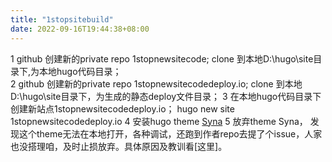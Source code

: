 ```yaml
---
title: "1stopsitebuild"
date: 2022-09-16T19:44:38+08:00
---
```


1 github 创建新的private repo 1stopnewsitecode; clone 到本地D:\hugo\site目录下,为本地hugo代码目录；  
2 github 创建新的private repo 1stopnewsitecodedeploy.io; clone 到本地D:\hugo\site目录下，为生成的静态deploy文件目录；
3 在本地hugo代码目录下创建新站点1stopnewsitecodedeploy.io； hugo new site 1stopnewsitecodedeploy.io
4 安装hugo theme [Syna](https://github.com/okkur/syna)
5 放弃theme Syna， 发现这个theme无法在本地打开，各种调试，还跑到作者repo去提了个issue，人家也没搭理咱，及时止损放弃。具体原因及教训看[这里]。  
